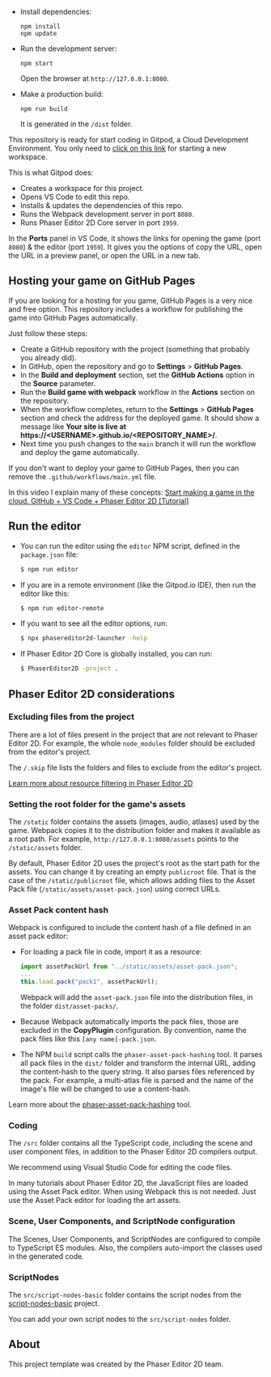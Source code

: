 - Install dependencies:

  ```
  npm install
  npm update
  ```

- Run the development server:

  ```
  npm start
  ```

  Open the browser at `http://127.0.0.1:8080`.

- Make a production build:

  ```
  npm run build
  ```

  It is generated in the `/dist` folder.

This repository is ready for start coding in Gitpod, a Cloud Development Environment. You only need to [click on this link](https://gitpod.io/#https://github.com/PhaserEditor2D/starter-template-webpack) for starting a new workspace.

This is what Gitpod does:

- Creates a workspace for this project.
- Opens VS Code to edit this repo.
- Installs & updates the dependencies of this repo.
- Runs the Webpack development server in port `8080`.
- Runs Phaser Editor 2D Core server in port `1959`.

In the **Ports** panel in VS Code, it shows the links for opening the game (port `8080`) & the editor (port `1959`). It gives you the options of copy the URL, open the URL in a preview panel, or open the URL in a new tab.

## Hosting your game on GitHub Pages

If you are looking for a hosting for you game, GitHub Pages is a very nice and free option.
This repository includes a workflow for publishing the game into GitHub Pages automatically.

Just follow these steps:

- Create a GitHub repository with the project (something that probably you already did).
- In GitHub, open the repository and go to **Settings** > **GitHub Pages**.
- In the **Build and deployment** section, set the **GitHub Actions** option in the **Source** parameter.
- Run the **Build game with webpack** workflow in the **Actions** section on the repository.
- When the workflow completes, return to the **Settings** > **GitHub Pages** section and check the address for the deployed game. It should show a message like **Your site is live at https://\<USERNAME>.github.io/<REPOSITORY_NAME>/**.
- Next time you push changes to the `main` branch it will run the workflow and deploy the game automatically.

If you don't want to deploy your game to GitHub Pages, then you can remove the `.github/workflows/main.yml` file.

In this video I explain many of these concepts: [Start making a game in the cloud. GitHub + VS Code + Phaser Editor 2D [Tutorial]](https://www.youtube.com/watch?v=lndU7UAjzgo&t=183s)

## Run the editor

- You can run the editor using the `editor` NPM script, defined in the `package.json` file:

  ```bash
  $ npm run editor
  ```

- If you are in a remote environment (like the Gitpod.io IDE), then run the editor like this:

  ```bash
  $ npm run editor-remote
  ```

- If you want to see all the editor options, run:

  ```bash
  $ npx phasereditor2d-launcher -help
  ```

- If Phaser Editor 2D Core is globally installed, you can run:

  ```bash
  $ PhaserEditor2D -project .
  ```

## Phaser Editor 2D considerations

### Excluding files from the project

There are a lot of files present in the project that are not relevant to Phaser Editor 2D. For example, the whole `node_modules` folder should be excluded from the editor's project.

The `/.skip` file lists the folders and files to exclude from the editor's project.

[Learn more about resource filtering in Phaser Editor 2D](https://help.phasereditor2d.com/v3/misc/resources-filtering.html)

### Setting the root folder for the game's assets

The `/static` folder contains the assets (images, audio, atlases) used by the game. Webpack copies it to the distribution folder and makes it available as a root path. For example, `http://127.0.0.1:8080/assets` points to the `/static/assets` folder.

By default, Phaser Editor 2D uses the project's root as the start path for the assets. You can change it by creating an empty `publicroot` file. That is the case of the `/static/publicroot` file, which allows adding files to the Asset Pack file (`/static/assets/asset-pack.json`) using correct URLs.

### Asset Pack content hash

Webpack is configured to include the content hash of a file defined in an asset pack editor:

- For loading a pack file in code, import it as a resource:

  ```javascript
  import assetPackUrl from "../static/assets/asset-pack.json";
  ...
  this.load.pack("pack1", assetPackUrl);
  ```

  Webpack will add the `asset-pack.json` file into the distribution files, in the folder `dist/asset-packs/`.

- Because Webpack automatically imports the pack files, those are excluded in the **CopyPlugin** configuration. By convention, name the pack files like this `[any name]-pack.json`.

- The NPM `build` script calls the `phaser-asset-pack-hashing` tool. It parses all pack files in the `dist/` folder and transform the internal URL, adding the content-hash to the query string. It also parses files referenced by the pack. For example, a multi-atlas file is parsed and the name of the image's file will be changed to use a content-hash.

Learn more about the [phaser-asset-pack-hashing](https://www.npmjs.com/package/phaser-asset-pack-hashing) tool.

### Coding

The `/src` folder contains all the TypeScript code, including the scene and user component files, in addition to the Phaser Editor 2D compilers output.

We recommend using Visual Studio Code for editing the code files.

In many tutorials about Phaser Editor 2D, the JavaScript files are loaded using the Asset Pack editor. When using Webpack this is not needed. Just use the Asset Pack editor for loading the art assets.

### Scene, User Components, and ScriptNode configuration

The Scenes, User Components, and ScriptNodes are configured to compile to TypeScript ES modules. Also, the compilers auto-import the classes used in the generated code.

### ScriptNodes

The `src/script-nodes-basic` folder contains the script nodes from the [script-nodes-basic](http://github.com/PhaserEditor2D/script-nodes-basic/) project.

You can add your own script nodes to the `src/script-nodes` folder.

## About

This project template was created by the Phaser Editor 2D team.
